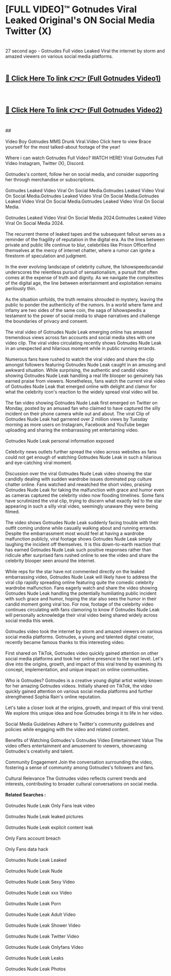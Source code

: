# [FULL VIDEO]™ Gotnudes Viral Leaked Original's ON Social Media Twitter (X) <br>
<br>
27 second ago - Gotnudes Full video Leaked Viral the internet by storm and amazed viewers on various social media platforms.<br>

 <br>

##  <a href="https://play.123hd.live?title=Full Gotnudes&ref=git">🔴 Click Here To link 👉👉 (Full Gotnudes Video1)</a><br>
  <br>

##  <a href="https://play.123hd.live?title=Full Gotnudes&ref=git">🔴 Click Here To link 👉👉 (Full Gotnudes Video2)</a><br>
  <br>
  ##


  <br>

  <br>
Video Boy Gotnudes MMS Drunk Viral.Video Click here to view Brace yourself for the most talked-about footage of the year!
<br><br>
Where i can watch Gotnudes Full Video? WATCH HERE! Viral Gotnudes Full Video Instagram, Twitter (X), Discord.
<br><br>
Gotnudes's content, follow her on social media, and consider supporting her through merchandise or subscriptions.
<br><br>
Gotnudes Leaked Video Viral On Social Media.Gotnudes Leaked Video Viral On Social Media.Gotnudes Leaked Video Viral On Social Media.Gotnudes Leaked Video Viral On Social Media.Gotnudes Leaked Video Viral On Social Media.
<br><br>
Gotnudes Leaked Video Viral On Social Media 2024.Gotnudes Leaked Video Viral On Social Media 2024.
<br><br>
The recurrent theme of leaked tapes and the subsequent fallout serves as a reminder of the fragility of reputation in the digital era. As the lines between private and public life continue to blur, celebrities like Prison Officerfind themselves at the mercy of internet chatter, where a rumor can ignite a firestorm of speculation and judgment.
<br><br>
In the ever evolving landscape of celebrity culture, the Ishowspeedscandal underscores the relentless pursuit of sensationalism, a pursuit that often comes at the expense of truth and dignity. As we navigate the complexities of the digital age, the line between entertainment and exploitation remains perilously thin.
<br><br>
As the situation unfolds, the truth remains shrouded in mystery, leaving the public to ponder the authenticity of the rumors. In a world where fame and infamy are two sides of the same coin, the saga of Ishowspeedis a testament to the power of social media to shape narratives and challenge the boundaries of privacy and consent.
<br><br>
The viral video of Gotnudes Nude Leak emerging online has amassed tremendous views across fan accounts and social media sites with one video clip. The viral video circulating recently shows Gotnudes Nude Leak in an unexpected and hilarious moment while in public running errands.
<br><br>
Numerous fans have rushed to watch the viral video and share the clip amongst followers featuring Gotnudes Nude Leak caught in an amusing and awkward situation. While surprising, the authentic and candid video showing Gotnudes Nude Leak handling a real life blooper so genuinely has earned praise from viewers. Nonetheless, fans watch the current viral video of Gotnudes Nude Leak that emerged online with delight and clamor for what the celebrity icon's reaction to the widely spread viral video will be.
<br><br>
The fan video showing Gotnudes Nude Leak first emerged on Twitter on Monday, posted by an amused fan who claimed to have captured the silly incident on their phone camera while out and about. The viral Clip of Gotnudes Nude Leak had garnered over 2 million views by Tuesday morning as more users on Instagram, Facebook and YouTube began uploading and sharing the embarrassing yet entertaining video.
<br><br>
Gotnudes Nude Leak personal information exposed
<br><br>
Celebrity news outlets further spread the video across websites as fans could not get enough of watching Gotnudes Nude Leak in such a hilarious and eye-catching viral moment.
<br><br>
Discussion over the viral Gotnudes Nude Leak video showing the star candidly dealing with sudden wardrobe issues dominated pop culture chatter online. Fans watched and rewatched the short video, praising Gotnudes Nude Leak for taking the malfunction with grace and humor even as cameras captured the celebrity video now flooding timelines. Some fans have scrutinized the viral clip, trying to discern what exactly led to the star appearing in such a silly viral video, seemingly unaware they were being filmed.
<br><br>
The video shows Gotnudes Nude Leak suddenly facing trouble with their outfit coming undone while casually walking about and running errands. Despite the embarrassment most would feel at having a wardrobe malfunction publicly, viral footage shows Gotnudes Nude Leak simply laughing the incident off themselves. It is this down-to-earth reaction that has earned Gotnudes Nude Leak such positive responses rather than ridicule after surprised fans rushed online to see the video and share the celebrity blooper seen around the internet.
<br><br>
While reps for the star have not commented directly on the leaked embarrassing video, Gotnudes Nude Leak will likely have to address the viral clip rapidly spreading online featuring quite the comedic celebrity wardrobe malfunction. Fans eagerly watch and share the video showing Gotnudes Nude Leak handling the potentially humiliating public incident with such grace and humor, hoping the star also sees the humor in their candid moment going viral too. For now, footage of the celebrity video continues circulating with fans clamoring to know if Gotnudes Nude Leak will personally acknowledge their viral video being shared widely across social media this week.
<br><br>
Gotnudes video took the internet by storm and amazed viewers on various social media platforms. Gotnudes, a young and talented digital creator, recently became famous thanks to this interesting video.
<br><br>
First shared on TikTok, Gotnudes video quickly gained attention on other social media platforms and took her online presence to the next level. Let's dive into the origins, growth, and impact of this viral trend by examining its concept, implementation, and unique impact on online communities.
<br><br>
Who is Gotnudes? Gotnudes is a creative young digital artist widely known for her amazing Gotnudes videos. Initially shared on TikTok, the video quickly gained attention on various social media platforms and further strengthened Sophia Rain's online reputation.
<br><br>
Let's take a closer look at the origins, growth, and impact of this viral trend. We explore this unique idea and how Gotnudes brings it to life in her video.
<br><br>
Social Media Guidelines Adhere to Twitter's community guidelines and policies while engaging with the video and related content.
<br><br>
Benefits of Watching Gotnudes's Gotnudes Video Entertainment Value The video offers entertainment and amusement to viewers, showcasing Gotnudes's creativity and talent.
<br><br>
Community Engagement Join the conversation surrounding the video, fostering a sense of community among Gotnudes's followers and fans.
<br><br>
Cultural Relevance The Gotnudes video reflects current trends and interests, contributing to broader cultural conversations on social media.
<br><br>
<strong>Related Searches :</strong>
<br><br>
Gotnudes Nude Leak Only Fans leak video
<br><br>
Gotnudes Nude Leak leaked pictures
<br><br>
Gotnudes Nude Leak explicit content leak
<br><br>
Only Fans account breach
<br><br>
Only Fans data hack
<br><br>
Gotnudes Nude Leak Leaked
<br><br>
Gotnudes Nude Leak Nude
<br><br>
Gotnudes Nude Leak Sexy Video
<br><br>
Gotnudes Nude Leak xxx Video
<br><br>
Gotnudes Nude Leak Porn
<br><br>
Gotnudes Nude Leak Adult Video
<br><br>
Gotnudes Nude Leak Shower Video
<br><br>
Gotnudes Nude Leak Twitter Video
<br><br>
Gotnudes Nude Leak Onlyfans Video
<br><br>
Gotnudes Nude Leak Leaks
<br><br>
Gotnudes Nude Leak Photos